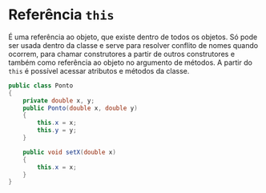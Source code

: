 # Referência `this`

É uma referência ao objeto, que existe dentro de todos os objetos. Só pode ser usada dentro da classe e serve para resolver conflito de nomes quando ocorrem, para chamar construtores a partir de outros construtores e também como referência ao objeto no argumento de métodos.
A partir do `this` é possível acessar atributos e métodos da classe.

```java
public class Ponto
{
	private double x, y;
	public Ponto(double x, double y)
	{
		this.x = x;
		this.y = y;
	}

	public void setX(double x)
	{
		this.x = x;
	}
}
```
<!--stackedit_data:
eyJoaXN0b3J5IjpbMTQyNjI0MTEzM119
-->